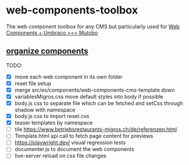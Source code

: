 # web-components-toolbox
The web component toolbox for any CMS but particularly used for [Web Components + Umbraco === Mutobo](http://mutobo.ch/)

## [organize components](https://wiki.migros.net/display/OCC/Web+Components+CMS+Template)

TODO:
- [x] move each web component in its own folder
- [x] reset file setup
- [x] merge src/es/components/web-components-cms-template down
- [x] variablesMigros.css move default styles into body if possible
- [x] body.js css to separate file which can be fetched and setCss through shadow with namespace
- [x] body.js css to import reset.css
- [x] teaser templates by namespace
- [ ] tile https://www.betriebsrestaurants-migros.ch/de/referenzen.html
- [ ] Template.html api call to fetch page content for previews
- [ ] https://playwright.dev/ visual regression tests
- [ ] documenter.js to document the web components
- [ ] live-server reload on css file changes